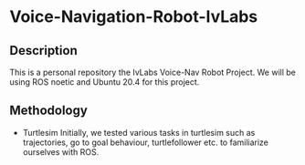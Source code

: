 # Voice-Navigation-Robot-IvLabs

## Description

This is a personal repository the IvLabs Voice-Nav Robot Project. We will be using ROS noetic and Ubuntu 20.4 for this project.

## Methodology

* Turtlesim
  Initially, we tested various tasks in turtlesim such as trajectories, go to goal behaviour, turtlefollower etc. to familiarize ourselves with ROS.
